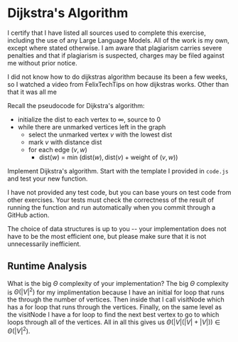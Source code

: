 # Dijkstra's Algorithm

I certify that I have listed all sources used to complete this exercise, including the use of any Large Language Models. All of the work is my own, except where stated otherwise. I am aware that plagiarism carries severe penalties and that if plagiarism is suspected, charges may be filed against me without prior notice.

I did not know how to do dijkstras algorithm because its been a few weeks, so I watched a video from FelixTechTips on how dijkstras works. Other than that it was all me

Recall the pseudocode for Dijkstra's algorithm:
- initialize the dist to each vertex to $\infty$, source to 0
- while there are unmarked vertices left in the graph
    - select the unmarked vertex $v$ with the lowest dist
    - mark $v$ with distance dist
    - for each edge $(v,w)$
        - dist($w$) = min $\left(\textrm{dist}(w), \textrm{dist}(v) + \textrm{weight of }(v, w)\right)$

Implement Dijkstra's algorithm. Start with the template I provided in `code.js`
and test your new function.

I have not provided any test code, but you can base yours on test code from
other exercises. Your tests must check the correctness of the result of running
the function and run automatically when you commit through a GitHub action.

The choice of data structures is up to you -- your implementation does not have
to be the most efficient one, but please make sure that it is not unnecessarily
inefficient.

## Runtime Analysis

What is the big $\Theta$ complexity of your implementation? 
The big $\Theta$  complexity is $\Theta(|V|^2)$  for my implimentation because I
have an initial for loop that runs the through the number of vertices. Then inside that
I call visitNode which has a for loop that runs through the vertices. Finally, on the same
level as the visitNode I have a for loop to find the next best vertex to go to which
loops through all of the vertices. All in all this gives us $\Theta(|V|(|V| + |V|)) \in \Theta(|V|^2)$.
